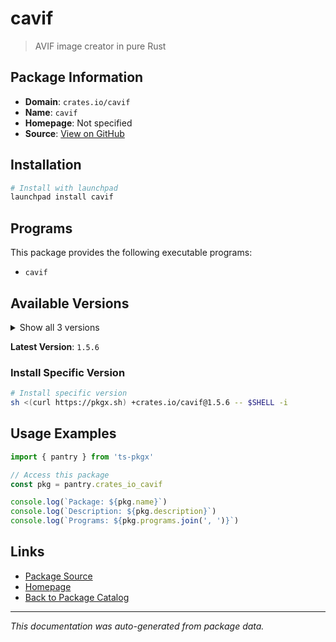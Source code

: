 # cavif

> AVIF image creator in pure Rust

## Package Information

- **Domain**: `crates.io/cavif`
- **Name**: `cavif`
- **Homepage**: Not specified
- **Source**: [View on GitHub](https://github.com/pkgxdev/pantry/tree/main/projects/crates.io/cavif/package.yml)

## Installation

```bash
# Install with launchpad
launchpad install cavif
```

## Programs

This package provides the following executable programs:

- `cavif`

## Available Versions

<details>
<summary>Show all 3 versions</summary>

- `1.5.6`, `1.5.5`, `1.5.4`

</details>

**Latest Version**: `1.5.6`

### Install Specific Version

```bash
# Install specific version
sh <(curl https://pkgx.sh) +crates.io/cavif@1.5.6 -- $SHELL -i
```

## Usage Examples

```typescript
import { pantry } from 'ts-pkgx'

// Access this package
const pkg = pantry.crates_io_cavif

console.log(`Package: ${pkg.name}`)
console.log(`Description: ${pkg.description}`)
console.log(`Programs: ${pkg.programs.join(', ')}`)
```

## Links

- [Package Source](https://github.com/pkgxdev/pantry/tree/main/projects/crates.io/cavif/package.yml)
- [Homepage](#)
- [Back to Package Catalog](../package-catalog.md)

---

*This documentation was auto-generated from package data.*
